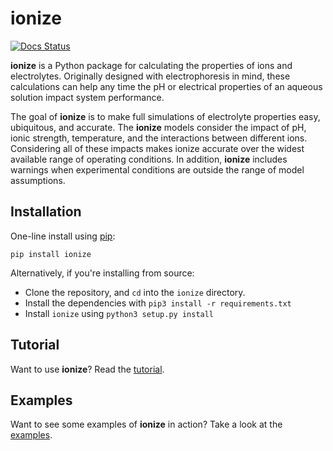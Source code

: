 ionize
======

[![Docs Status](https://readthedocs.org/projects/ionize/badge/?version=latest)](https://ionize.readthedocs.org)

**ionize** is a Python package for calculating the properties of ions and
electrolytes. Originally designed with electrophoresis in mind,
these calculations can help any time the pH or electrical properties of an
aqueous solution impact system performance.

The goal of **ionize** is to make full simulations of electrolyte properties
easy, ubiquitous, and accurate. The **ionize** models consider the impact of pH,
ionic strength, temperature, and the interactions between different ions.
Considering all of these impacts makes ionize accurate over the widest
available range of operating conditions. In addition, **ionize** includes
warnings when experimental conditions are outside the range of model
assumptions.

Installation
------------
One-line install using [pip](https://pypi.python.org/pypi/pip):

    pip install ionize

Alternatively, if you're installing from source:
- Clone the repository, and `cd` into the `ionize` directory.
- Install the dependencies with `pip3 install -r requirements.txt`
- Install `ionize` using `python3 setup.py install`

Tutorial
--------
Want to use **ionize**? Read the [tutorial][tutorial].

Examples
--------
Want to see some examples of **ionize** in action? Take a look at the
[examples][examples].

[peakmaster]: http://web.natur.cuni.cz/gas/ "Peakmaster"
[Spresso]: http://stanfordspresso.blogspot.com/ "Spresso"
[STEEP]: http://microfluidics.stanford.edu/download/ "STEEP"
[tutorial]: ./tutorial.ipynb  "ionize Tutorial"
[examples]: ./examples.ipynb  "ionize Examples"
